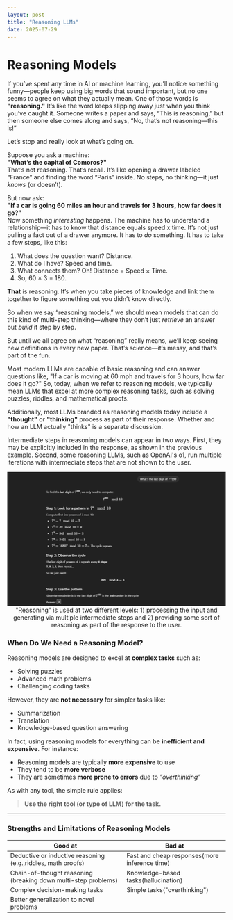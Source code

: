 ```yaml
---
layout: post
title: "Reasoning LLMs"
date: 2025-07-29
---
```


# Reasoning Models

If you’ve spent any time in AI or machine learning, you’ll notice something funny—people keep using big words that sound important, but no one seems to agree on what they actually mean. One of those words is **"reasoning."** It’s like the word keeps slipping away just when you think you’ve caught it. Someone writes a paper and says, “This is reasoning,” but then someone else comes along and says, “No, that’s not reasoning—this is!”

Let’s stop and really look at what’s going on.

Suppose you ask a machine:  
**"What’s the capital of Comoros?"**  
That’s not reasoning. That’s recall. It’s like opening a drawer labeled “France” and finding the word “Paris” inside. No steps, no thinking—it just *knows* (or doesn’t).

But now ask:  
**"If a car is going 60 miles an hour and travels for 3 hours, how far does it go?"**  
Now something *interesting* happens. The machine has to understand a relationship—it has to know that distance equals speed x time. It’s not just pulling a fact out of a drawer anymore. It has to *do* something. It has to take a few steps, like this:

1. What does the question want? Distance.  
2. What do I have? Speed and time.  
3. What connects them? Oh! Distance = Speed × Time.  
4. So, 60 × 3 = 180.

**That** is reasoning. It’s when you take pieces of knowledge and link them together to figure something out you didn’t know directly.

So when we say “reasoning models,” we should mean models that can do this kind of multi-step thinking—where they don’t just *retrieve* an answer but *build* it step by step.

But until we all agree on what “reasoning” really means, we’ll keep seeing new definitions in every new paper. That’s science—it’s messy, and that’s part of the fun.

Most modern LLMs are capable of basic reasoning and can answer questions like, "If a car is moving at 60 mph and travels for 3 hours, how far does it go?" So, today, when we refer to reasoning models, we typically mean LLMs that excel at more complex reasoning tasks, such as solving puzzles, riddles, and mathematical proofs.

Additionally, most LLMs branded as reasoning models today include a **"thought"** or **"thinking"** process as part of their response. Whether and how an LLM actually "thinks" is a separate discussion.

Intermediate steps in reasoning models can appear in two ways. First, they may be explicitly included in the response, as shown in the previous example. Second, some reasoning LLMs, such as OpenAI's o1, run multiple iterations with intermediate steps that are not shown to the user.


<img src="../assets/reasoning.png" alt="Reasoning Diagram" style="display: block; margin-left: auto; margin-right: auto;">

<div style="text-align: center;">
  "Reasoning" is used at two different levels: 1) processing the input and generating via multiple intermediate steps and 2) providing some sort of reasoning as part of the response to the user.
</div>


### When Do We Need a Reasoning Model?

Reasoning models are designed to excel at **complex tasks** such as:

- Solving puzzles  
- Advanced math problems  
- Challenging coding tasks  

However, they are **not necessary** for simpler tasks like:

- Summarization  
- Translation  
- Knowledge-based question answering  

In fact, using reasoning models for everything can be **inefficient and expensive**. For instance:

- Reasoning models are typically **more expensive** to use  
- They tend to be **more verbose**  
- They are sometimes **more prone to errors** due to *"overthinking"*

As with any tool, the simple rule applies:

> **Use the right tool (or type of LLM) for the task.**

---

### Strengths and Limitations of Reasoning Models

| Good at                                                  | Bad at                                |
|----------------------------------------------------------|----------------------------------------|
| Deductive or inductive reasoning (e.g.,riddles, math proofs)   | Fast and cheap responses(more inference time)              |
| Chain-of-thought reasoning (breaking down multi-step problems)  | Knowledge-based tasks(hallucination)                  |
| Complex decision-making tasks                           | Simple tasks("overthinking")                           |
| Better generalization to novel problems
